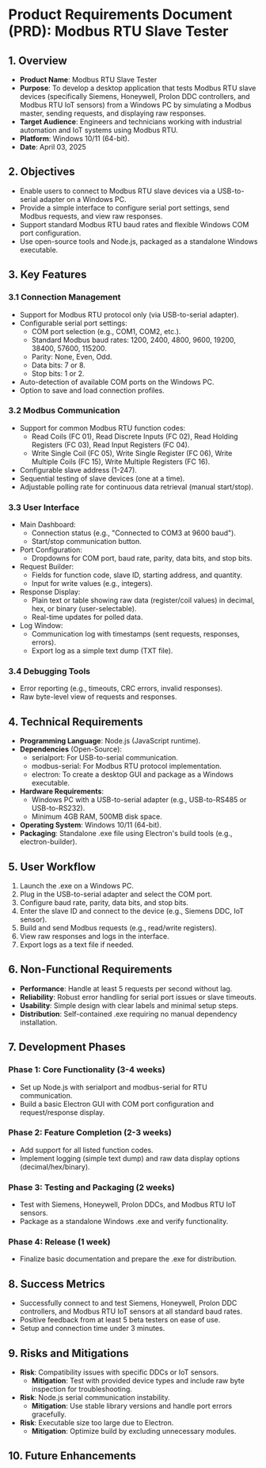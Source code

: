 # Product Requirements Document (PRD): Modbus RTU Slave Tester

## 1. Overview
- **Product Name**: Modbus RTU Slave Tester
- **Purpose**: To develop a desktop application that tests Modbus RTU slave devices (specifically Siemens, Honeywell, Prolon DDC controllers, and Modbus RTU IoT sensors) from a Windows PC by simulating a Modbus master, sending requests, and displaying raw responses.
- **Target Audience**: Engineers and technicians working with industrial automation and IoT systems using Modbus RTU.
- **Platform**: Windows 10/11 (64-bit).
- **Date**: April 03, 2025

## 2. Objectives
- Enable users to connect to Modbus RTU slave devices via a USB-to-serial adapter on a Windows PC.
- Provide a simple interface to configure serial port settings, send Modbus requests, and view raw responses.
- Support standard Modbus RTU baud rates and flexible Windows COM port configuration.
- Use open-source tools and Node.js, packaged as a standalone Windows executable.

## 3. Key Features

### 3.1 Connection Management
- Support for Modbus RTU protocol only (via USB-to-serial adapter).
- Configurable serial port settings:
  - COM port selection (e.g., COM1, COM2, etc.).
  - Standard Modbus baud rates: 1200, 2400, 4800, 9600, 19200, 38400, 57600, 115200.
  - Parity: None, Even, Odd.
  - Data bits: 7 or 8.
  - Stop bits: 1 or 2.
- Auto-detection of available COM ports on the Windows PC.
- Option to save and load connection profiles.

### 3.2 Modbus Communication
- Support for common Modbus RTU function codes:
  - Read Coils (FC 01), Read Discrete Inputs (FC 02), Read Holding Registers (FC 03), Read Input Registers (FC 04).
  - Write Single Coil (FC 05), Write Single Register (FC 06), Write Multiple Coils (FC 15), Write Multiple Registers (FC 16).
- Configurable slave address (1-247).
- Sequential testing of slave devices (one at a time).
- Adjustable polling rate for continuous data retrieval (manual start/stop).

### 3.3 User Interface
- Main Dashboard:
  - Connection status (e.g., "Connected to COM3 at 9600 baud").
  - Start/stop communication button.
- Port Configuration:
  - Dropdowns for COM port, baud rate, parity, data bits, and stop bits.
- Request Builder:
  - Fields for function code, slave ID, starting address, and quantity.
  - Input for write values (e.g., integers).
- Response Display:
  - Plain text or table showing raw data (register/coil values) in decimal, hex, or binary (user-selectable).
  - Real-time updates for polled data.
- Log Window:
  - Communication log with timestamps (sent requests, responses, errors).
  - Export log as a simple text dump (TXT file).

### 3.4 Debugging Tools
- Error reporting (e.g., timeouts, CRC errors, invalid responses).
- Raw byte-level view of requests and responses.

## 4. Technical Requirements
- **Programming Language**: Node.js (JavaScript runtime).
- **Dependencies** (Open-Source):
  - serialport: For USB-to-serial communication.
  - modbus-serial: For Modbus RTU protocol implementation.
  - electron: To create a desktop GUI and package as a Windows executable.
- **Hardware Requirements**:
  - Windows PC with a USB-to-serial adapter (e.g., USB-to-RS485 or USB-to-RS232).
  - Minimum 4GB RAM, 500MB disk space.
- **Operating System**: Windows 10/11 (64-bit).
- **Packaging**: Standalone .exe file using Electron's build tools (e.g., electron-builder).

## 5. User Workflow
1. Launch the .exe on a Windows PC.
2. Plug in the USB-to-serial adapter and select the COM port.
3. Configure baud rate, parity, data bits, and stop bits.
4. Enter the slave ID and connect to the device (e.g., Siemens DDC, IoT sensor).
5. Build and send Modbus requests (e.g., read/write registers).
6. View raw responses and logs in the interface.
7. Export logs as a text file if needed.

## 6. Non-Functional Requirements
- **Performance**: Handle at least 5 requests per second without lag.
- **Reliability**: Robust error handling for serial port issues or slave timeouts.
- **Usability**: Simple design with clear labels and minimal setup steps.
- **Distribution**: Self-contained .exe requiring no manual dependency installation.

## 7. Development Phases

### Phase 1: Core Functionality (3-4 weeks)
- Set up Node.js with serialport and modbus-serial for RTU communication.
- Build a basic Electron GUI with COM port configuration and request/response display.

### Phase 2: Feature Completion (2-3 weeks)
- Add support for all listed function codes.
- Implement logging (simple text dump) and raw data display options (decimal/hex/binary).

### Phase 3: Testing and Packaging (2 weeks)
- Test with Siemens, Honeywell, Prolon DDCs, and Modbus RTU IoT sensors.
- Package as a standalone Windows .exe and verify functionality.

### Phase 4: Release (1 week)
- Finalize basic documentation and prepare the .exe for distribution.

## 8. Success Metrics
- Successfully connect to and test Siemens, Honeywell, Prolon DDC controllers, and Modbus RTU IoT sensors at all standard baud rates.
- Positive feedback from at least 5 beta testers on ease of use.
- Setup and connection time under 3 minutes.

## 9. Risks and Mitigations
- **Risk**: Compatibility issues with specific DDCs or IoT sensors.
  - **Mitigation**: Test with provided device types and include raw byte inspection for troubleshooting.
- **Risk**: Node.js serial communication instability.
  - **Mitigation**: Use stable library versions and handle port errors gracefully.
- **Risk**: Executable size too large due to Electron.
  - **Mitigation**: Optimize build by excluding unnecessary modules.

## 10. Future Enhancements
